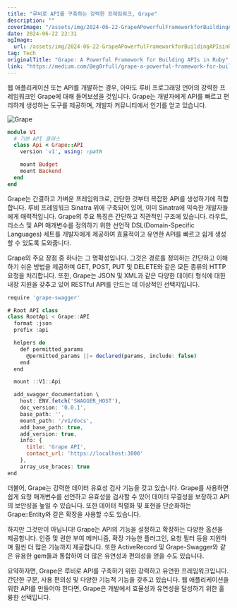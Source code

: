 ```yaml
---
title: "루비로 API를 구축하는 강력한 프레임워크, Grape"
description: ""
coverImage: "/assets/img/2024-06-22-GrapeAPowerfulFrameworkforBuildingAPIsinRuby_0.png"
date: 2024-06-22 22:31
ogImage:
  url: /assets/img/2024-06-22-GrapeAPowerfulFrameworkforBuildingAPIsinRuby_0.png
tag: Tech
originalTitle: "Grape: A Powerful Framework for Building APIs in Ruby"
link: "https://medium.com/@eg0rfull/grape-a-powerful-framework-for-building-apis-in-ruby-19ab8ee77d03"
---
```


웹 애플리케이션 또는 API를 개발하는 경우, 아마도 루비 프로그래밍 언어의 강력한 프레임워크인 Grape에 대해 들어보셨을 것입니다. Grape는 개발자에게 API를 빠르고 편리하게 생성하는 도구를 제공하며, 개발자 커뮤니티에서 인기를 얻고 있습니다.

![Grape](/assets/img/2024-06-22-GrapeAPowerfulFrameworkforBuildingAPIsinRuby_0.png)

```ruby
module V1
  # 기본 API 클래스
  class Api < Grape::API
    version 'v1', using: :path

    mount Budget
    mount Backend
  end
end
```

Grape는 간결하고 가벼운 프레임워크로, 간단한 것부터 복잡한 API를 생성하기에 적합합니다. 루비 프레임워크 Sinatra 위에 구축되어 있어, 이미 Sinatra에 익숙한 개발자들에게 매력적입니다. Grape의 주요 특징은 간단하고 직관적인 구조에 있습니다. 라우트, 리소스 및 API 매개변수를 정의하기 위한 선언적 DSL(Domain-Specific Languages) 세트를 개발자에게 제공하여 효율적이고 유연한 API를 빠르고 쉽게 생성할 수 있도록 도와줍니다.

<div class="content-ad"></div>

Grape의 주요 장점 중 하나는 그 명확성입니다. 그것은 경로를 정의하는 간단하고 이해하기 쉬운 방법을 제공하며 GET, POST, PUT 및 DELETE와 같은 모든 종류의 HTTP 요청을 처리합니다. 또한, Grape는 JSON 및 XML과 같은 다양한 데이터 형식에 대한 내장 지원을 갖추고 있어 RESTful API를 만드는 데 이상적인 선택지입니다.

```javascript
require 'grape-swagger'

# Root API class
class RootApi < Grape::API
  format :json
  prefix :api

  helpers do
    def permitted_params
      @permitted_params ||= declared(params, include: false)
    end
  end

  mount ::V1::Api

  add_swagger_documentation \
    host: ENV.fetch('SWAGGER_HOST'),
    doc_version: '0.0.1',
    base_path: '',
    mount_path: '/v1/docs',
    add_base_path: true,
    add_version: true,
    info: {
      title: 'Grape API',
      contact_url: 'https://localhost:3000'
    },
    array_use_braces: true
end
```

더불어, Grape는 강력한 데이터 유효성 검사 기능을 갖고 있습니다. Grape를 사용하면 쉽게 요청 매개변수를 선언하고 유효성을 검사할 수 있어 데이터 무결성을 보장하고 API의 보안성을 높일 수 있습니다. 또한 데이터 직렬화 및 표현을 단순화하는 Grape::Entity와 같은 확장을 사용할 수도 있습니다.

하지만 그것만이 아닙니다! Grape는 API의 기능을 설정하고 확장하는 다양한 옵션을 제공합니다. 인증 및 권한 부여 메커니즘, 확장 가능한 플러그인, 요청 필터 등을 지원하며 훨씬 더 많은 기능까지 제공합니다. 또한 ActiveRecord 및 Grape-Swagger와 같은 유용한 gem들과 통합하여 더 많은 유연성과 편의성을 얻을 수도 있습니다.

<div class="content-ad"></div>

요약하자면, Grape은 루비로 API를 구축하기 위한 강력하고 유연한 프레임워크입니다. 간단한 구문, 사용 편의성 및 다양한 기능적 기능을 갖추고 있습니다. 웹 애플리케이션을 위한 API를 만들어야 한다면, Grape은 개발에서 효율성과 유연성을 달성하기 위한 훌륭한 선택입니다.
